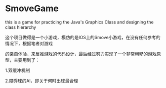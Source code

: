 # SmoveGame
this is a game for practicing the Java's Graphics Class and designing the class hierarchy

这个项目做得是一个小游戏，模仿的是IOS上的Smove小游戏，在没有任何参考的情况下，根据笔者对游戏

的亲自体验，来反推游戏的代码设计，最后经过努力实现了一个非常粗糙的游戏原型，主要用到了：

   1.双缓冲机制
 
   2.障碍球的AI，即关于何时出球最合理
